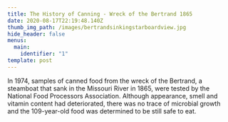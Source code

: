 ```yaml
---
title: The History of Canning - Wreck of the Bertrand 1865
date: 2020-08-17T22:19:48.140Z
thumb_img_path: /images/bertrandsinkingstarboardview.jpg
hide_header: false
menus:
  main:
    identifier: "1"
template: post
---
```

In 1974, samples of canned food from the wreck of the Bertrand, a steamboat that sank in the Missouri River in 1865, were tested by the National Food Processors Association. Although appearance, smell and vitamin content had deteriorated, there was no trace of microbial growth and the 109-year-old food was determined to be still safe to eat.